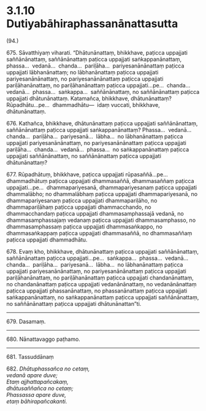 # 3.1.10 Dutiyabāhiraphassanānattasutta

(94.)

675\. Sāvatthiyaṃ viharati. “Dhātunānattaṃ, bhikkhave, paṭicca uppajjati saññānānattaṃ, saññānānattaṃ paṭicca uppajjati saṅkappanānattaṃ, phassa…  vedanā…  chanda…  pariḷāha…  pariyesanānānattaṃ paṭicca uppajjati lābhanānattaṃ; no lābhanānattaṃ paṭicca uppajjati pariyesanānānattaṃ, no pariyesanānānattaṃ paṭicca uppajjati pariḷāhanānattaṃ, no pariḷāhanānattaṃ paṭicca uppajjati…pe…  chanda…  vedanā…  phassa…  saṅkappa…  saññānānattaṃ, no saññānānattaṃ paṭicca uppajjati dhātunānattaṃ. Katamañca, bhikkhave, dhātunānattaṃ? Rūpadhātu…pe…  dhammadhātu—  idaṃ vuccati, bhikkhave, dhātunānattaṃ.

676\. Kathañca, bhikkhave, dhātunānattaṃ paṭicca uppajjati saññānānattaṃ, saññānānattaṃ paṭicca uppajjati saṅkappanānattaṃ? Phassa…  vedanā…  chanda…  pariḷāha…  pariyesanā…  lābha…  no lābhanānattaṃ paṭicca uppajjati pariyesanānānattaṃ, no pariyesanānānattaṃ paṭicca uppajjati pariḷāha…  chanda…  vedanā…  phassa…  no saṅkappanānattaṃ paṭicca uppajjati saññānānattaṃ, no saññānānattaṃ paṭicca uppajjati dhātunānattaṃ?

677\. Rūpadhātuṃ, bhikkhave, paṭicca uppajjati rūpasaññā…pe…  dhammadhātuṃ paṭicca uppajjati dhammasaññā, dhammasaññaṃ paṭicca uppajjati…pe…  dhammapariyesanā, dhammapariyesanaṃ paṭicca uppajjati dhammalābho; no dhammalābhaṃ paṭicca uppajjati dhammapariyesanā, no dhammapariyesanaṃ paṭicca uppajjati dhammapariḷāho, no dhammapariḷāhaṃ paṭicca uppajjati dhammacchando, no dhammacchandaṃ paṭicca uppajjati dhammasamphassajā vedanā, no dhammasamphassajaṃ vedanaṃ paṭicca uppajjati dhammasamphasso, no dhammasamphassaṃ paṭicca uppajjati dhammasaṅkappo, no dhammasaṅkappaṃ paṭicca uppajjati dhammasaññā, no dhammasaññaṃ paṭicca uppajjati dhammadhātu.

678\. Evaṃ kho, bhikkhave, dhātunānattaṃ paṭicca uppajjati saññānānattaṃ, saññānānattaṃ paṭicca uppajjati…pe…  saṅkappa…  phassa…  vedanā…  chanda…  pariḷāha…  pariyesanā…  lābha…  no lābhanānattaṃ paṭicca uppajjati pariyesanānānattaṃ, no pariyesanānānattaṃ paṭicca uppajjati pariḷāhanānattaṃ, no pariḷāhanānattaṃ paṭicca uppajjati chandanānattaṃ, no chandanānattaṃ paṭicca uppajjati vedanānānattaṃ, no vedanānānattaṃ paṭicca uppajjati phassanānattaṃ, no phassanānattaṃ paṭicca uppajjati saṅkappanānattaṃ, no saṅkappanānattaṃ paṭicca uppajjati saññānānattaṃ, no saññānānattaṃ paṭicca uppajjati dhātunānattan”ti.

---

679\. Dasamaṃ.

---

680\. Nānattavaggo paṭhamo.

---

681\. Tassuddānaṃ

682\. _Dhātuphassañca no cetaṃ,_  
_vedanā apare duve;_  
_Etaṃ ajjhattapañcakaṃ,_  
_dhātusaññañca no cetaṃ;_  
_Phassassa apare duve,_  
_etaṃ bāhirapañcakanti._
